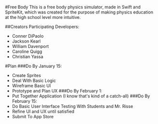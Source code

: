 #Free Body
This is a free body physics simulator, made in Swift and SpriteKit, which was created for the purpose of making physics education at the high school level more intuitive. 

##Creators
Participating Developers:
- Conner DiPaolo
- Jackson Kearl
- William Davenport
- Caroline Quigg
- Christian Yassa

#Plan
###Do By January 15:
- Create Sprites
- Deal With Basic Logic
- Wireframe Basic UI
- Prototype and Plan UX
###Do By February 1:
- Put Together Application (I know that's kind of a catch-all)
###Do By February 15:
- Do Basic User Interface Testing With Students and Mr. Risse
- Refine UI and UX until satisfied
- Submit To App Store